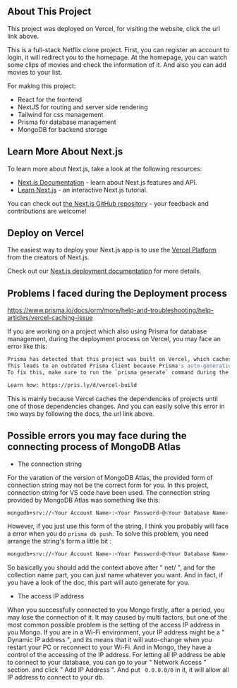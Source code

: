 
## About This Project



This project was deployed on Vercel, for visiting the website, click the url link above.

This is a full-stack Netflix clone project. First, you can register an account to login, it will redirect you to the homepage. At the homepage, you can watch some clips of movies and check the information of it. And also you can add movies to your list.



For making this project:

- React for the frontend
- NextJS for routing and server side rendering
- Tailwind for css management
- Prisma for database management
- MongoDB for backend storage


## Learn More About Next.js

To learn more about Next.js, take a look at the following resources:

- [Next.js Documentation](https://nextjs.org/docs) - learn about Next.js features and API.
- [Learn Next.js](https://nextjs.org/learn) - an interactive Next.js tutorial.

You can check out [the Next.js GitHub repository](https://github.com/vercel/next.js/) - your feedback and contributions are welcome!

## Deploy on Vercel

The easiest way to deploy your Next.js app is to use the [Vercel Platform](https://vercel.com/new?utm_medium=default-template&filter=next.js&utm_source=create-next-app&utm_campaign=create-next-app-readme) from the creators of Next.js.

Check out our [Next.js deployment documentation](https://nextjs.org/docs/deployment) for more details.

## Problems I faced during the Deployment process

https://www.prisma.io/docs/orm/more/help-and-troubleshooting/help-articles/vercel-caching-issue

If you are working on a project which also using Prisma for database management, during the deployment process on Vercel, you may face an error like this:

```bash
Prisma has detected that this project was built on Vercel, which caches dependencies.
This leads to an outdated Prisma Client because Prisma's auto-generation isn't triggered.
To fix this, make sure to run the `prisma generate` command during the build process.

Learn how: https://pris.ly/d/vercel-build
```

This is mainly because Vercel caches the dependencies of projects until one of those dependencies changes. And you can easily solve this error in two ways by following the docs, the url link above.

## Possible errors you may face during the connecting process of MongoDB Atlas

- The connection string
  
For the varation of the version of MongoDB Atlas, the provided form of connection string may not be the correct form for you. In this project, connection string for VS code have been used. The connection string provided by MongoDB Atlas was something like this:

```bash
mongodb+srv://<Your Account Name>:<Your Password>@<Your Database Name>.<Random string>.mongodb.net/
```

However, if you just use this form of the string, I think you probably will face a error when you do ``` prisma db push ```. To solve this problem, you need arrange the string's form a little bit :

```bash
mongodb+srv://<Your Account Name>:<Your Password>@<Your Database Name>.<Random string>.mongodb.net/<Your Collection Name>?retryWrites=true&w=majority
```

So basically you should add the context above after " net/ ", and for the collection name part, you can just name whatever you want. And in fact, if you have a look of the doc, this part will auto generate for you.

- The access IP address

When you successfully connected to you Mongo firstly, after a period, you may lose the connection of it. It may caused by multi factors, but one of the most common possible problem is the setting of the access IP address in you Mongo. If you are in a Wi-Fi environment, your IP address might be a " Dynamic IP address ", and its means that it will auto-change when you restart your PC or reconnect to your Wi-Fi. And in Mongo, they have a control of the accessing of the IP address. For letting all IP address be able to connect to your database, you can go to your " Network Access " section. and click " Add IP Address ". And put ``` 0.0.0.0/0``` in it, it will allow all IP address to connect to your db. 
 
